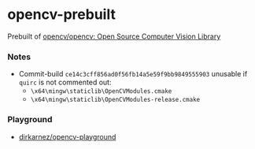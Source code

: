 opencv-prebuilt
===============
Prebuilt of [opencv/opencv: Open Source Computer Vision Library](https://github.com/opencv/opencv)

### Notes
- Commit-build `ce14c3cff856ad0f56fb14a5e59f9bb9849555903` unusable if `quirc` is not commented out:
  - `\x64\mingw\staticlib\OpenCVModules.cmake`
  - `\x64\mingw\staticlib\OpenCVModules-release.cmake`
### Playground
- [dirkarnez/opencv-playground](https://github.com/dirkarnez/opencv-playground)

